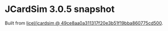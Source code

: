 # JCardSim 3.0.5 snapshot

Built from [licel/jcardsim @ 49ce8aa0a311317f20e3b51f19bba860775cd500](https://github.com/licel/jcardsim/commit/49ce8aa0a311317f20e3b51f19bba860775cd500).